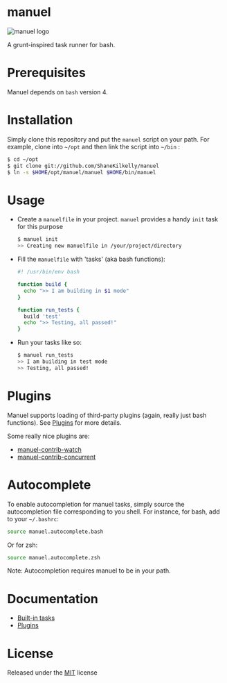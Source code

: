 # manuel

![manuel logo](http://i.imgur.com/WYZI5K6.png)

A grunt-inspired task runner for bash.


# Prerequisites

Manuel depends on `bash` version 4.


# Installation

Simply clone this repository and put the `manuel` script on your path.
For example, clone into `~/opt` and then link the script into `~/bin` :
```bash
$ cd ~/opt
$ git clone git://github.com/ShaneKilkelly/manuel
$ ln -s $HOME/opt/manuel/manuel $HOME/bin/manuel
```


# Usage

- Create a `manuelfile` in your project. `manuel` provides a handy `init` task
  for this purpose
  ```bash
  $ manuel init
  >> Creating new manuelfile in /your/project/directory
  ```

- Fill the `manuelfile` with 'tasks' (aka bash functions):

  ```bash
  #! /usr/bin/env bash

  function build {
    echo ">> I am building in $1 mode"
  }

  function run_tests {
    build 'test'
    echo ">> Testing, all passed!"
  }
  ```

- Run your tasks like so:

  ```bash
  $ manuel run_tests
  >> I am building in test mode
  >> Testing, all passed!
  ```


# Plugins

Manuel supports loading of third-party plugins (again, really just bash functions).
See [Plugins](doc/Plugins.md) for more details.

Some really nice plugins are:
- [manuel-contrib-watch](https://github.com/ShaneKilkelly/manuel-contrib-watch)
- [manuel-contrib-concurrent](https://github.com/ShaneKilkelly/manuel-contrib-concurrent)


# Autocomplete

To enable autocompletion for manuel tasks, simply source the autocompletion file
corresponding to you shell. For instance, for bash, add to your `~/.bashrc`:

```bash
source manuel.autocomplete.bash
```

Or for zsh:

```bash
source manuel.autocomplete.zsh
```

Note: Autocompletion requires manuel to be in your path.


# Documentation

- [Built-in tasks](doc/Builtins.md)
- [Plugins](doc/Plugins.md)


# License

Released under the [MIT](http://opensource.org/licenses/MIT) license

